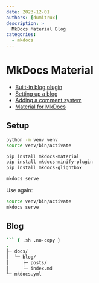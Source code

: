 ```yaml
---
date: 2023-12-01
authors: [dumitrux]
description: >
  MkDocs Material Blog
categories:
  - mkdocs
---
```


# MkDocs Material <!-- omit in toc -->

- [Built-in blog plugin](https://squidfunk.github.io/mkdocs-material/plugins/blog/)
- [Setting up a blog](https://squidfunk.github.io/mkdocs-material/setup/setting-up-a-blog/)
- [Adding a comment system](https://squidfunk.github.io/mkdocs-material/setup/adding-a-comment-system/)
- [Material for MkDocs](https://squidfunk.github.io/mkdocs-material/blog/)

## Setup

```bash
python -m venv venv
source venv/bin/activate

pip install mkdocs-material
pip install mkdocs-minify-plugin
pip install mkdocs-glightbox

mkdocs serve
```

Use again:
  
```bash
source venv/bin/activate
mkdocs serve
```

## Blog

```bash
``` { .sh .no-copy }
.
├─ docs/
│  └─ blog/
│     ├─ posts/
│     └─ index.md
└─ mkdocs.yml
```
